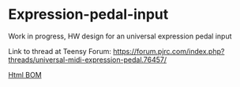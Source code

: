 # Expression-pedal-input
Work in progress, HW design for an universal expression pedal input

Link to thread at Teensy Forum:
https://forum.pjrc.com/index.php?threads/universal-midi-expression-pedal.76457/

[Html BOM](https://hexeguitar.github.io/Expression-pedal-input/KiCad_project/bom/ExpIn_3_2025-02-24.html "Html BOM")
